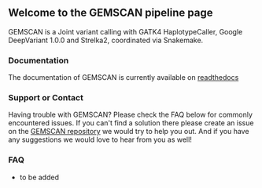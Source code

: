 ## Welcome to the GEMSCAN pipeline page

GEMSCAN is a Joint variant calling with GATK4 HaplotypeCaller, Google DeepVariant 1.0.0 and Strelka2, coordinated via Snakemake.

### Documentation

The documentation of GEMSCAN is currently available on [readthedocs](https://gemscan.readthedocs.io/en/latest/)

### Support or Contact

Having trouble with GEMSCAN? Please check the FAQ below for commonly encountered issues. If you can't find a solution there please create an issue on the [GEMSCAN repository](https://github.com/NCI-CGR/GEMSCAN) we would try to help you out. And if you have any suggestions we would love to hear from you as well!

### FAQ
- to be added

